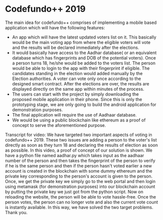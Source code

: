 # Codefundo++ 2019
The main idea for codefundo++ comprises of implementing a mobile based application which will have the following features:

 - An app which will have the latest updated voters list on it. This basically would be the main voting app from where the eligible voters will vote and the results will be declared immediately after the elections.
 - It would basically have access to the Aadhar database( or an equivalent database which has fingerprints and DOB of the potential voters). Once a person turns 18, he/she would be added to the voters list. The person would be able to login to the app with their fingerprint if eligible. The candidates standing in the election would added manually by the Election authorities. A voter can vote only once according to the designed smart contract. After the elections are over, the results are displayed directly on the same app within minutes of the process. 
 - The users can start with the project by simply downloading the proposed mobile application in their phone. Since this is only the prototyping stage, we are only going to build the android application for demonstration purposes.
 - The final application will require the use of Aadhaar database.
 - We would be using a public blockchain like ethereum as a proof of concept to serve the aforementioned purpose.


Transcript for video:
We have targeted two important aspects of voting in codefundo++ 2019. These two issues are adding a person to the voter's list directly as soon as they turn 18 and declaring the results of election as soon as possible. In this video, a proof of concept of our solution is shown. We have a python file named aadhar.py which takes input as the aadhaar number of the person and then takes the fingerprint of the person to verify if he is the same person and then if the person hasn't voted earlier a new account is created in the blockchain with some dummy ethereum and the private key corresponding to the person's account is given to the person. Once, we get the private key we simply go to the web portal and then login using metamask (for demonstration purposes) into our blockchain account by putting the private key we just got from the python  script. Now on reloading the website, the person will be able to vote hassle-free. Once the person votes, the person can no longer vote and also the current vote count is instantly available. In this way, we have solved the two target problems. Thank you.
